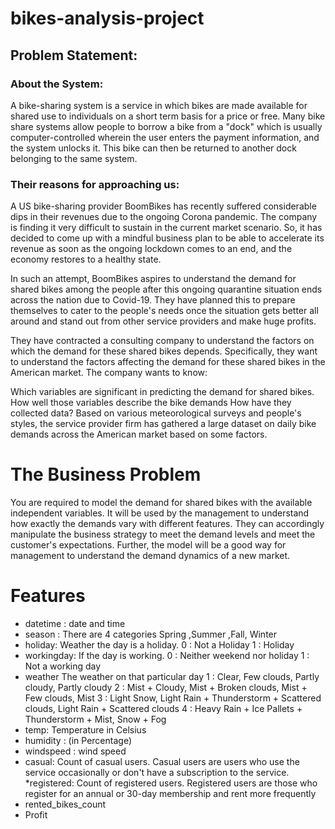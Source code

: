 # bikes-analysis-project 

## Problem Statement:
### About the System:
A bike-sharing system is a service in which bikes are made available for shared use to individuals on a short term basis for a price or free. Many bike share systems allow people to borrow a bike from a "dock" which is usually computer-controlled wherein the user enters the payment information, and the system unlocks it. This bike can then be returned to another dock belonging to the same system.

### Their reasons for approaching us:
A US bike-sharing provider BoomBikes has recently suffered considerable dips in their revenues due to the ongoing Corona pandemic. The company is finding it very difficult to sustain in the current market scenario. So, it has decided to come up with a mindful business plan to be able to accelerate its revenue as soon as the ongoing lockdown comes to an end, and the economy restores to a healthy state.

In such an attempt, BoomBikes aspires to understand the demand for shared bikes among the people after this ongoing quarantine situation ends across the nation due to Covid-19. They have planned this to prepare themselves to cater to the people's needs once the situation gets better all around and stand out from other service providers and make huge profits.

They have contracted a consulting company to understand the factors on which the demand for these shared bikes depends. Specifically, they want to understand the factors affecting the demand for these shared bikes in the American market. The company wants to know:

Which variables are significant in predicting the demand for shared bikes.
How well those variables describe the bike demands
How have they collected data?
Based on various meteorological surveys and people's styles, the service provider firm has gathered a large dataset on daily bike demands across the American market based on some factors.

#  The Business Problem
You are required to model the demand for shared bikes with the available independent variables. It will be used by the management to understand how exactly the demands vary with different features. They can accordingly manipulate the business strategy to meet the demand levels and meet the customer's expectations. Further, the model will be a good way for management to understand the demand dynamics of a new market.


# Features 
* datetime : date and time 
* season :  There are 4 categories
Spring ,Summer ,Fall, Winter        
* holiday: Weather the day is a holiday.
0 : Not a Holiday
1 : Holiday           
* workingday: If the day is working.
0 : Neither weekend nor holiday
1 : Not a working day        
* weather  The weather on that particular day
1 : Clear, Few clouds, Partly cloudy, Partly cloudy
2 : Mist + Cloudy, Mist + Broken clouds, Mist + Few clouds, Mist
3 : Light Snow, Light Rain + Thunderstorm + Scattered clouds, Light Rain + Scattered clouds
4 : Heavy Rain + Ice Pallets + Thunderstorm + Mist, Snow + Fog           
* temp: Temperature in Celsius              
* humidity : (in Percentage)          
* windspeed : wind speed 
* casual: Count of casual users. Casual users are users who use the service occasionally or don't have a subscription to the service.            
*registered: Count of registered users. Registered users are those who register for an annual or 30-day membership and rent more frequently        
* rented_bikes_count 
* Profit   
